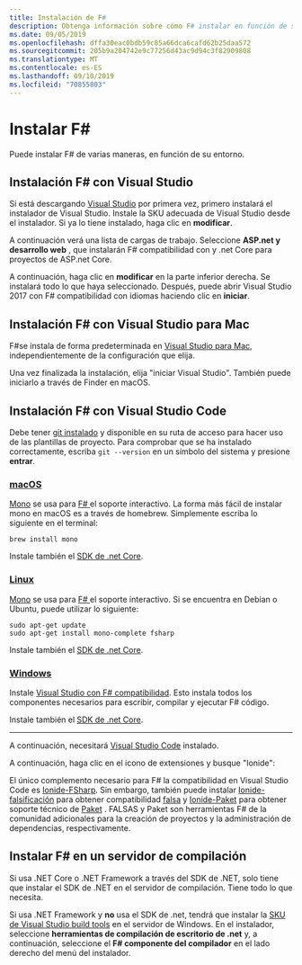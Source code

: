 ```yaml
---
title: Instalación de F#
description: Obtenga información sobre cómo F# instalar en función de su entorno.
ms.date: 09/05/2019
ms.openlocfilehash: dffa30eac0bdb59c85a66dca6cafd62b25daa572
ms.sourcegitcommit: 205b9a204742e9c77256d43ac9d94c3f82909808
ms.translationtype: MT
ms.contentlocale: es-ES
ms.lasthandoff: 09/10/2019
ms.locfileid: "70855803"
---
```

# <a name="install-f"></a>Instalar F\#

Puede instalar F# de varias maneras, en función de su entorno.

## <a name="install-f-with-visual-studio"></a>Instalación F# con Visual Studio

Si está descargando [Visual Studio](https://visualstudio.microsoft.com/vs/?utm_medium=microsoft&utm_source=docs.microsoft.com&utm_campaign=inline+link) por primera vez, primero instalará el instalador de Visual Studio. Instale la SKU adecuada de Visual Studio desde el instalador. Si ya lo tiene instalado, haga clic en **modificar**.

A continuación verá una lista de cargas de trabajo. Seleccione **ASP.net y desarrollo web** , que instalarán F# compatibilidad con y .net Core para proyectos de ASP.net Core.

A continuación, haga clic en **modificar** en la parte inferior derecha.  Se instalará todo lo que haya seleccionado. Después, puede abrir Visual Studio 2017 con F# compatibilidad con idiomas haciendo clic en **iniciar**.

## <a name="install-f-with-visual-studio-for-mac"></a>Instalación F# con Visual Studio para Mac

F#se instala de forma predeterminada en [Visual Studio para Mac](https://visualstudio.microsoft.com/vs/mac/?utm_medium=microsoft&utm_source=docs.microsoft.com&utm_campaign=inline+link), independientemente de la configuración que elija.

Una vez finalizada la instalación, elija "iniciar Visual Studio". También puede iniciarlo a través de Finder en macOS.

## <a name="install-f-with-visual-studio-code"></a>Instalación F# con Visual Studio Code

Debe tener [git instalado](https://git-scm.com/download) y disponible en su ruta de acceso para hacer uso de las plantillas de proyecto. Para comprobar que se ha instalado correctamente, escriba `git --version` en un símbolo del sistema y presione **entrar**.

### <a name="macostabmacos"></a>[macOS](#tab/macos)

[Mono](https://www.mono-project.com) se usa para [ F# ](../tutorials/fsharp-interactive/index.md) el soporte interactivo. La forma más fácil de instalar mono en macOS es a través de homebrew. Simplemente escriba lo siguiente en el terminal:

```console
brew install mono
```

Instale también el [SDK de .net Core](https://dotnet.microsoft.com/download).

### <a name="linuxtablinux"></a>[Linux](#tab/linux)

[Mono](https://www.mono-project.com) se usa para [ F# ](../tutorials/fsharp-interactive/index.md) el soporte interactivo. Si se encuentra en Debian o Ubuntu, puede utilizar lo siguiente:

```console
sudo apt-get update
sudo apt-get install mono-complete fsharp
```

Instale también el [SDK de .net Core](https://dotnet.microsoft.com/download).

### <a name="windowstabwindows"></a>[Windows](#tab/windows)

Instale [Visual Studio con F# compatibilidad](#install-f-with-visual-studio). Esto instala todos los componentes necesarios para escribir, compilar y ejecutar F# código.

Instale también el [SDK de .net Core](https://dotnet.microsoft.com/download).

---

A continuación, necesitará [Visual Studio Code](https://code.visualstudio.com) instalado.

A continuación, haga clic en el icono de extensiones y busque "Ionide":

El único complemento necesario para F# la compatibilidad en Visual Studio Code es [Ionide-FSharp](https://marketplace.visualstudio.com/items?itemName=Ionide.Ionide-fsharp). Sin embargo, también puede instalar [Ionide-falsificación](https://marketplace.visualstudio.com/items?itemName=Ionide.Ionide-FAKE) para obtener compatibilidad [falsa](https://fsharp.github.io/FAKE/) y [Ionide-Paket](https://marketplace.visualstudio.com/items?itemName=Ionide.Ionide-Paket) para obtener soporte técnico de [Paket](https://fsprojects.github.io/Paket/) . FALSAS y Paket son herramientas F# de la comunidad adicionales para la creación de proyectos y la administración de dependencias, respectivamente.

## <a name="install-f-on-a-build-server"></a>Instalar F# en un servidor de compilación

Si usa .NET Core o .NET Framework a través del SDK de .NET, solo tiene que instalar el SDK de .NET en el servidor de compilación. Tiene todo lo que necesita.

Si usa .NET Framework y **no** usa el SDK de .net, tendrá que instalar la [SKU de Visual Studio build tools](https://visualstudio.microsoft.com/thank-you-downloading-visual-studio/?sku=BuildTools&rel=16) en el servidor de Windows. En el instalador, seleccione **herramientas de compilación de escritorio de .net** y, a continuación, seleccione el  **F# componente del compilador** en el lado derecho del menú del instalador.
